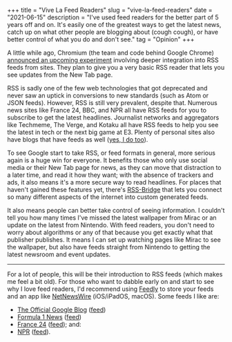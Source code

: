 +++
title = "Vive La Feed Readers"
slug = "vive-la-feed-readers"
date = "2021-06-15"
description = "I've used feed readers for the better part of 5 years off and on. It's easily one of the greatest ways to get the latest news, catch up on what other people are blogging about (cough cough), or have better control of what you do and don't see."
tag = "Opinion"
+++

A little while ago, Chromium (the team and code behind Google Chrome) [announced an upcoming experiment](https://blog.chromium.org/2021/05/an-experiment-in-helping-users-and-web.html) involving deeper integration into RSS feeds from sites. They plan to give you a very basic RSS reader that lets you see updates from the New Tab page.

RSS is sadly one of the few web technologies that got deprecated and never saw an uptick in conversions to new standards (such as Atom or JSON feeds). However, RSS is still very prevalent, despite that. Numerous news sites like France 24, BBC, and NPR all have RSS feeds for you to subscribe to get the latest headlines. Journalist networks and aggregators like Techmeme, The Verge, and Kotaku all have RSS feeds to help you see the latest in tech or the next big game at E3. Plenty of personal sites also have blogs that have feeds as well ([yes, I do too](/atom.xml)).

To see Google start to take RSS, or feed formats in general, more serious again is a huge win for everyone. It benefits those who only use social media or their New Tab page for news, as they can move that distraction to a later time, and read it how they want; with the absence of trackers and ads, it also means it's a more secure way to read headlines. For places that haven't gained these features yet, there's [RSS-Bridge](https://github.com/RSS-Bridge/rss-bridge) that lets you connect so many different aspects of the internet into custom generated feeds.

It also means people can better take control of seeing information. I couldn't tell you how many times I've missed the latest wallpaper from Mirac or an update on the latest from Nintendo. With feed readers, you don't need to worry about algorithms or any of that because you get exactly what that publisher publishes. It means I can set up watching pages like Mirac to see the wallpaper, but also have feeds straight from Nintendo to getting the latest newsroom and event updates. 

---

For a lot of people, this will be their introduction to RSS feeds (which makes me feel a bit old). For those who want to dabble early on and start to see why I love feed readers, I'd recommend using [Feedly](https://feedly.com) to store your feeds and an app like [NetNewsWire](https://netnewswire.com) (iOS/iPadOS, macOS). Some feeds I like are:
- [The Official Google Blog](https://blog.google) ([feed](https://googleblog.blogspot.com/atom.xml))
- [Formula 1 News](https://f1.com) ([feed](https://www.formula1.com/content/fom-website/en/latest/all.xml))
- [France 24](https://france24.com) ([feed](https://www.france24.com/en/monde/rss)); and:
- [NPR](https://npr.org) ([feed](https://www.npr.org/rss/rss.php?id=1001)).
